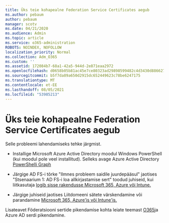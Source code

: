 ```yaml
---
title: Üks teie kohapealne Federation Service Certificates aegub
ms.author: pebaum
author: pebaum
manager: scotv
ms.date: 04/21/2020
ms.audience: Admin
ms.topic: article
ms.service: o365-administration
ROBOTS: NOINDEX, NOFOLLOW
localization_priority: Normal
ms.collection: Adm_O365
ms.custom: ''
ms.assetid: 172084b7-68a1-42a5-944d-2e871eaa2972
ms.openlocfilehash: d0658b05b81ac45e7ce80323ad29898599482c4d3430d886627af6e9f8d136f6
ms.sourcegitcommit: b5f7da89a650d2915dc652449623c78be6247175
ms.translationtype: MT
ms.contentlocale: et-EE
ms.lasthandoff: 08/05/2021
ms.locfileid: "53985213"
---
```

# <a name="one-of-your-on-premises-federation-service-certificates-is-expiring"></a>Üks teie kohapealne Federation Service Certificates aegub

Selle probleemi lahendamiseks tehke järgmist.
  
- Installige Microsoft Azure Active Directory moodul Windows PowerShell (kui moodul pole veel installitud). Selleks avage Azure Active Directory [PowerShelli Graph](https://docs.microsoft.com/powershell/azure/active-directory/install-adv2?view=azureadps-2.0)
    
- Järgige AD FS-i tõrke "Ilmnes probleem saidile juurdepääsul" jaotises "Stsenaarium 1: AD FS-i loa allkirjastamise sert" toodud juhiseid, kui liitkasutaja [logib sisse rakendusse Microsoft 365, Azure või Intune.](https://support.microsoft.com/help/2713898/there-was-a-problem-accessing-the-site-error-from-ad-fs-when-a-federat)
    
- Järgige juhiseid jaotises Liitdomeeni sätete värskendamine või parandamine [Microsoft 365, Azure'is või Intune'is.](https://support.microsoft.com/help/2647048/how-to-update-or-repair-the-settings-of-a-federated-domain-in-office-3)
    
Lisateavet Föderatsiooni sertide pikendamise kohta leiate teemast [O365](https://docs.microsoft.com/azure/active-directory/connect/active-directory-aadconnect-o365-certs)ja Azure AD serdi pikendamine.
  

